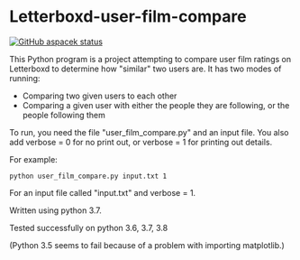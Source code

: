 # Letterboxd-user-film-compare

<p align="left">
  <a href="https://github.com/aspacek/Letterboxd-user-film-compare"><img alt="GitHub aspacek status" src="https://github.com/aspacek/Letterboxd-user-film-compare/workflows/CI/badge.svg"></a>
</p>

This Python program is a project attempting to compare user film ratings on Letterboxd to determine how "similar" two users are. It has two modes of running:

- Comparing two given users to each other
- Comparing a given user with either the people they are following, or the people following them

To run, you need the file "user_film_compare.py" and an input file.
You also add verbose = 0 for no print out, or verbose = 1 for printing out details.

For example:

`python user_film_compare.py input.txt 1`

For an input file called "input.txt" and verbose = 1.

Written using python 3.7.

Tested successfully on python 3.6, 3.7, 3.8

(Python 3.5 seems to fail because of a problem with importing matplotlib.)

